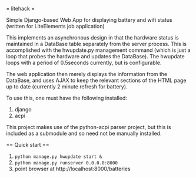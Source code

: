 = litehack =

Simple Django-based Web App for displaying battery and wifi status (written for LiteElements job application)

This implements an asynchronous design in that the hardware status is maintained in a DataBase table separately from the server process. This is accomplished with the hwupdate.py management command (which is just a loop that probes the hardware and updates the DataBase). The hwupdate loops with a period of 0.5seconds currently, but is configurable.

The web application then merely displays the information from the DataBase, and uses AJAX to keep the relevant sections of the HTML page up to date (currently 2 minute refresh for battery).

To use this, one must have the following installed:
 1. django
 1. acpi

This project makes use of the python-acpi parser project, but this is included as a submodule and so need not be manually installed.

== Quick start ==
 1. `python manage.py hwupdate start &`
 1. `python manage.py runserver 0.0.0.0:8000`
 1. point browser at http://localhost:8000/batteries
